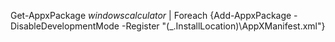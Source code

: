 Get-AppxPackage *windowscalculator* | Foreach {Add-AppxPackage -DisableDevelopmentMode -Register "$($_.InstallLocation)\AppXManifest.xml"}
